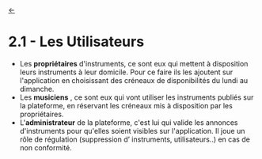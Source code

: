 <link rel="stylesheet" href="style.css"/>

[<span class="icon-big">&#8592;</span>](./2-analyse.md)

# 2.1 - Les Utilisateurs

-  Les **propriétaires** d'instruments, ce sont eux qui mettent à disposition leurs instruments à leur domicile.
Pour ce faire ils les ajoutent sur l'application en choisissant des créneaux de disponibilités du lundi au dimanche.
- Les **musiciens** , ce sont eux qui vont utiliser les instruments publiés sur la plateforme, en réservant les créneaux mis à disposition par les propriétaires.
- L'**administrateur** de la plateforme, c'est lui qui valide les annonces d'instruments pour qu'elles soient visibles sur l'application.
Il joue un rôle de régulation (suppression d’ instruments, utilisateurs..) en cas de non conformité.
